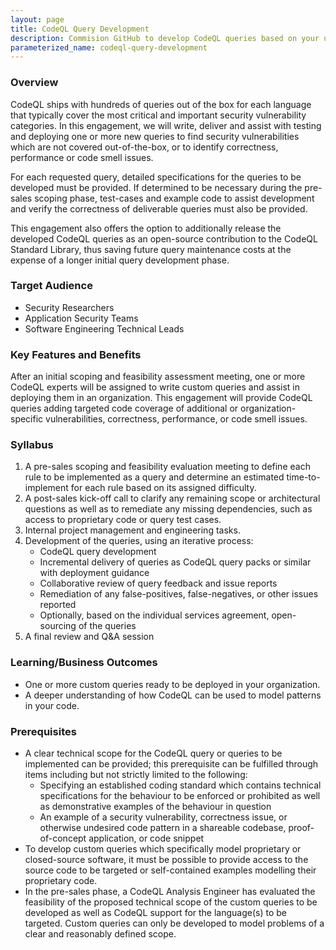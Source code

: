 ```yaml
---
layout: page
title: CodeQL Query Development
description: Commision GitHub to develop CodeQL queries based on your unique business needs.
parameterized_name: codeql-query-development
---
```


### Overview

CodeQL ships with hundreds of queries out of the box for each language that typically cover the most critical and important security vulnerability categories. In this engagement, we will write, deliver and assist with testing and deploying one or more new queries to find security vulnerabilities which are not covered out-of-the-box, or to identify correctness, performance or code smell issues.

For each requested query, detailed specifications for the queries to be developed must be provided. If determined to be necessary during the pre-sales scoping phase, test-cases and example code to assist development and verify the correctness of deliverable queries must also be provided.

This engagement also offers the option to additionally release the developed CodeQL queries as an open-source contribution to the CodeQL Standard Library, thus saving future query maintenance costs at the expense of a longer initial query development phase.

### Target Audience

- Security Researchers
- Application Security Teams
- Software Engineering Technical Leads

### Key Features and Benefits

After an initial scoping and feasibility assessment meeting, one or more CodeQL experts will be assigned to write custom queries and assist in deploying them in an organization. This engagement will provide CodeQL queries adding targeted code coverage of additional or organization-specific vulnerabilities, correctness, performance, or code smell issues.

### Syllabus

1. A pre-sales scoping and feasibility evaluation meeting to define each rule to be implemented as a query and determine an estimated time-to-implement for each rule based on its assigned difficulty.
2. A post-sales kick-off call to clarify any remaining scope or architectural questions as well as  to remediate any missing dependencies, such as access to proprietary code or query test cases.
3. Internal project management and engineering tasks.
4. Development of the queries, using an iterative process:
   - CodeQL query development
   - Incremental delivery of queries as CodeQL query packs or similar with deployment guidance
   - Collaborative review of query feedback and issue reports
   - Remediation of any false-positives, false-negatives, or other issues reported
   - Optionally, based on the individual services agreement, open-sourcing of the queries
5. A final review and Q&A session

### Learning/Business Outcomes

- One or more custom queries ready to be deployed in your organization.
- A deeper understanding of how CodeQL can be used to model patterns in your code.

### Prerequisites

- A clear technical scope for the CodeQL query or queries to be implemented can be provided; this prerequisite can be fulfilled through items including but not strictly limited to the following:
  - Specifying an established coding standard which contains technical specifications for the behaviour to be enforced or prohibited as well as demonstrative examples of the behaviour in question
  - An example of a security vulnerability, correctness issue, or otherwise undesired code pattern in a shareable codebase, proof-of-concept application, or code snippet
- To develop custom queries which specifically model proprietary or closed-source software, it must be possible to provide access to the source code to be targeted or self-contained examples modelling their proprietary code.
- In the pre-sales phase, a CodeQL Analysis Engineer has evaluated the feasibility of the proposed technical scope of the custom queries to be developed as well as CodeQL support for the language(s) to be targeted. Custom queries can only be developed to model problems of a clear and reasonably defined scope.